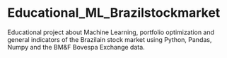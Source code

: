 # Educational_ML_Brazilstockmarket
Educational project about Machine Learning, portfolio optimization and general indicators of the Brazilain stock market using Python, Pandas, Numpy and the BM&F Bovespa Exchange data.
